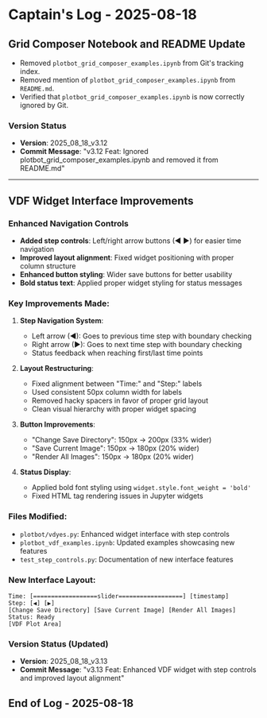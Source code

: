 # Captain's Log - 2025-08-18

## Grid Composer Notebook and README Update

- Removed `plotbot_grid_composer_examples.ipynb` from Git's tracking index.
- Removed mention of `plotbot_grid_composer_examples.ipynb` from `README.md`.
- Verified that `plotbot_grid_composer_examples.ipynb` is now correctly ignored by Git.

### Version Status
- **Version**: 2025_08_18_v3.12
- **Commit Message**: "v3.12 Feat: Ignored plotbot_grid_composer_examples.ipynb and removed it from README.md"

---

## VDF Widget Interface Improvements

### Enhanced Navigation Controls
- **Added step controls**: Left/right arrow buttons (◀ ▶) for easier time navigation
- **Improved layout alignment**: Fixed widget positioning with proper column structure
- **Enhanced button styling**: Wider save buttons for better usability
- **Bold status text**: Applied proper widget styling for status messages

### Key Improvements Made:
1. **Step Navigation System**:
   - Left arrow (◀): Goes to previous time step with boundary checking
   - Right arrow (▶): Goes to next time step with boundary checking
   - Status feedback when reaching first/last time points

2. **Layout Restructuring**:
   - Fixed alignment between "Time:" and "Step:" labels
   - Used consistent 50px column width for labels
   - Removed hacky spacers in favor of proper grid layout
   - Clean visual hierarchy with proper widget spacing

3. **Button Improvements**:
   - "Change Save Directory": 150px → 200px (33% wider)
   - "Save Current Image": 150px → 180px (20% wider)  
   - "Render All Images": 150px → 180px (20% wider)

4. **Status Display**:
   - Applied bold font styling using `widget.style.font_weight = 'bold'`
   - Fixed HTML tag rendering issues in Jupyter widgets

### Files Modified:
- `plotbot/vdyes.py`: Enhanced widget interface with step controls
- `plotbot_vdf_examples.ipynb`: Updated examples showcasing new features
- `test_step_controls.py`: Documentation of new interface features

### New Interface Layout:
```
Time: [==================slider==================] [timestamp]
Step: [◀] [▶]                                      
[Change Save Directory] [Save Current Image] [Render All Images]
Status: Ready                                      
[VDF Plot Area]
```

### Version Status (Updated)
- **Version**: 2025_08_18_v3.13
- **Commit Message**: "v3.13 Feat: Enhanced VDF widget with step controls and improved layout alignment"

## End of Log - 2025-08-18
